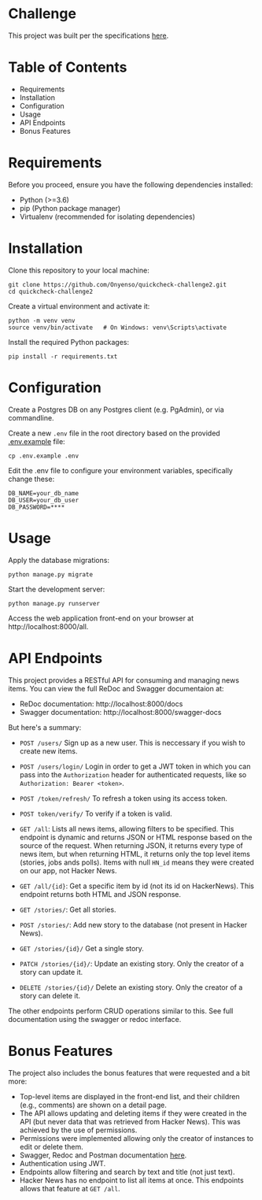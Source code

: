 # Challenge

This project was built per the specifications [here](https://form.jotform.com/213416754424555).

# Table of Contents
- Requirements
- Installation
- Configuration
- Usage
- API Endpoints
- Bonus Features

# Requirements
Before you proceed, ensure you have the following dependencies installed:

- Python (>=3.6)
- pip (Python package manager)
- Virtualenv (recommended for isolating dependencies)

# Installation
Clone this repository to your local machine:
```
git clone https://github.com/Onyenso/quickcheck-challenge2.git
cd quickcheck-challenge2
```

Create a virtual environment and activate it:
```
python -m venv venv
source venv/bin/activate   # On Windows: venv\Scripts\activate
```

Install the required Python packages:
```
pip install -r requirements.txt
```

# Configuration
Create a Postgres DB on any Postgres client (e.g. PgAdmin), or via commandline.

Create a new `.env` file in the root directory based on the provided [.env.example](https://github.com/Onyenso/quickcheck-challenge2/blob/main/.env.example) file:
```
cp .env.example .env
```

Edit the .env file to configure your environment variables, specifically change these:
```
DB_NAME=your_db_name
DB_USER=your_db_user
DB_PASSWORD=****
```

# Usage
Apply the database migrations:
```
python manage.py migrate
```

Start the development server:
```
python manage.py runserver
```

Access the web application front-end on your browser at http://localhost:8000/all.

# API Endpoints
This project provides a RESTful API for consuming and managing news items. You can view the full ReDoc and Swagger documentaion at:
- ReDoc documentation: http://localhost:8000/docs
- Swagger documentation: http://localhost:8000/swagger-docs

But here's a summary:

- `POST /users/`
  Sign up as a new user. This is neccessary if you wish to create new items.

- `POST /users/login/`
  Login in order to get a JWT token in which you can pass into the `Authorization` header for authenticated requests, like so `Authorization: Bearer <token>`.

- `POST /token/refresh/`
  To refresh a token using its access token.

- `POST token/verify/`
  To verify if a token is valid.
  
- `GET /all`:
  Lists all news items, allowing filters to be specified. This endpoint is dynamic and returns JSON or HTML response based on the source of the request.
  When returning JSON, it returns every type of news item, but when returning HTML, it returns only the top level items (stories, jobs ands polls). Items with
  null `HN_id` means they were created on our app, not Hacker News.

- `GET /all/{id}`:
  Get a specific item by id (not its id on HackerNews). This endpoint returns both HTML and JSON response.

- `GET /stories/`:
  Get all stories.

- `POST /stories/`:
  Add new story to the database (not present in Hacker News).

- `GET /stories/{id}/`
  Get a single story.

- `PATCH /stories/{id}/`:
  Update an existing story. Only the creator of a story can update it.

- `DELETE /stories/{id}/`
  Delete an existing story. Only the creator of a story can delete it.

The other endpoints perform CRUD operations similar to this. See full documentation using the swagger or redoc interface.

# Bonus Features
The project also includes the bonus features that were requested and a bit more:

- Top-level items are displayed in the front-end list, and their children (e.g., comments) are shown on a detail page.
- The API allows updating and deleting items if they were created in the API (but never data that was retrieved from Hacker News). This was
achieved by the use of permissions.
- Permissions were implemented allowing only the creator of instances to edit or delete them.
- Swagger, Redoc and Postman documentation [here](https://www.postman.com/switch-vibes/workspace/quickcheck).
- Authentication using JWT.
- Endpoints allow filtering and search by text and title (not just text).
- Hacker News has no endpoint to list all items at once. This endpoints allows that feature at `GET /all`.
